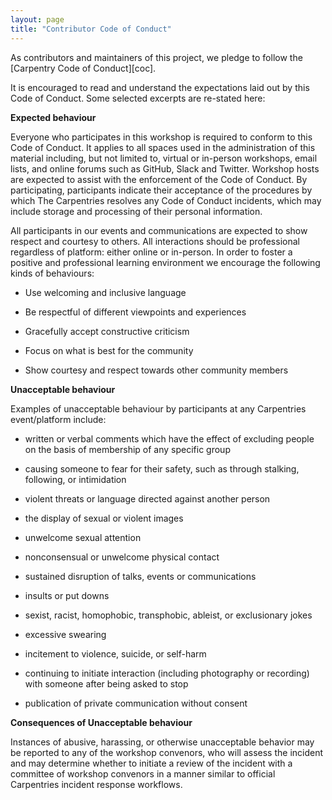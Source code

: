 ```yaml
---
layout: page
title: "Contributor Code of Conduct"
---
```

As contributors and maintainers of this project,
we pledge to follow the [Carpentry Code of Conduct][coc].

It is encouraged to read and understand the expectations 
laid out by this Code of Conduct. Some selected excerpts 
are re-stated here:

**Expected behaviour**

Everyone who participates in this workshop is required to 
conform to this Code of Conduct. It applies to all spaces 
used in the administration of this material including, but 
not limited to, virtual or in-person workshops, email lists, 
and online forums such as GitHub, Slack and Twitter. Workshop 
hosts are expected to assist with the enforcement of the Code 
of Conduct. By participating, participants indicate their 
acceptance of the procedures by which The Carpentries resolves 
any Code of Conduct incidents, which may include storage and 
processing of their personal information.

All participants in our events and communications are expected to 
show respect and courtesy to others. All interactions should be 
professional regardless of platform: either online or in-person. 
In order to foster a positive and professional learning environment 
we encourage the following kinds of behaviours:

* Use welcoming and inclusive language

* Be respectful of different viewpoints and experiences

* Gracefully accept constructive criticism

* Focus on what is best for the community

* Show courtesy and respect towards other community members

**Unacceptable behaviour**

Examples of unacceptable behaviour by participants at any Carpentries event/platform include:

* written or verbal comments which have the effect of excluding people on the basis of membership of any specific group

* causing someone to fear for their safety, such as through stalking, following, or intimidation

* violent threats or language directed against another person

* the display of sexual or violent images

* unwelcome sexual attention

* nonconsensual or unwelcome physical contact

* sustained disruption of talks, events or communications

* insults or put downs

* sexist, racist, homophobic, transphobic, ableist, or exclusionary jokes

* excessive swearing

* incitement to violence, suicide, or self-harm

* continuing to initiate interaction (including photography or recording) with someone after being asked to stop

* publication of private communication without consent

**Consequences of Unacceptable behaviour**

Instances of abusive, harassing, or otherwise unacceptable behavior
may be reported to any of the workshop convenors, who will assess the
incident and may determine whether to initiate a review of the
incident with a committee of workshop convenors in a manner similar to 
official Carpentries incident response workflows.

